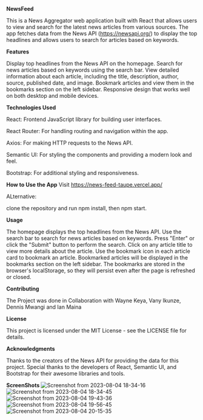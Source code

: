 **NewsFeed**

This is a News Aggregator web application built with React that allows users to view and search for the latest news articles from various sources. The app fetches data from the News API (https://newsapi.org/) to display the top headlines and allows users to search for articles based on keywords.

**Features**


Display top headlines from the News API on the homepage.
Search for news articles based on keywords using the search bar.
View detailed information about each article, including the title, description, author, source, published date, and image.
Bookmark articles and view them in the bookmarks section on the left sidebar.
Responsive design that works well on both desktop and mobile devices.

**Technologies Used**


React: Frontend JavaScript library for building user interfaces.

React Router: For handling routing and navigation within the app.

Axios: For making HTTP requests to the News API.

Semantic UI: For styling the components and providing a modern look and feel.

Bootstrap: For additional styling and responsiveness.

**How to Use the App**
Visit https://news-feed-taupe.vercel.app/

ALternative:

clone the repository and run npm install, then npm start.

**Usage**


The homepage displays the top headlines from the News API.
Use the search bar to search for news articles based on keywords. Press "Enter" or click the "Submit" button to perform the search.
Click on any article title to view more details about the article.
Use the bookmark icon in each article card to bookmark an article. Bookmarked articles will be displayed in the bookmarks section on the left sidebar.
The bookmarks are stored in the browser's localStorage, so they will persist even after the page is refreshed or closed.


**Contributing**


The Project was done in Collaboration with Wayne Keya, Vany Ikunze, Dennis Mwangi and Ian Maina

**License**


This project is licensed under the MIT License - see the LICENSE file for details.

**Acknowledgments**


Thanks to the creators of the News API for providing the data for this project.
Special thanks to the developers of React, Semantic UI, and Bootstrap for their awesome libraries and tools.

**ScreenShots**
![Screenshot from 2023-08-04 18-34-16](https://github.com/iammuirurimaina/Group-4-Project/assets/135036980/a7940e8d-b7dd-456c-93ec-6d812f75df92)
![Screenshot from 2023-08-04 18-34-45](https://github.com/iammuirurimaina/Group-4-Project/assets/135036980/437b7aae-db78-4c91-ba2d-8229dd0882f1)
![Screenshot from 2023-08-04 19-43-36](https://github.com/iammuirurimaina/Group-4-Project/assets/135036980/a6969b81-bd14-4981-a032-98e9a1c99a9b)
![Screenshot from 2023-08-04 19-56-45](https://github.com/iammuirurimaina/Group-4-Project/assets/135036980/a2dbc1c7-5d9f-4756-b785-f02ff1b896d4)
![Screenshot from 2023-08-04 20-15-35](https://github.com/iammuirurimaina/Group-4-Project/assets/135036980/5ec5c68b-6b2f-432c-9528-2adbb3c31fb3)
